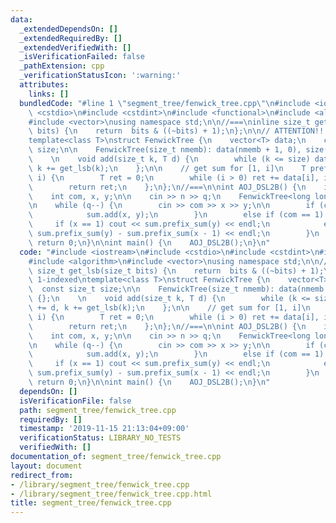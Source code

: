 ```yaml
---
data:
  _extendedDependsOn: []
  _extendedRequiredBy: []
  _extendedVerifiedWith: []
  _isVerificationFailed: false
  _pathExtension: cpp
  _verificationStatusIcon: ':warning:'
  attributes:
    links: []
  bundledCode: "#line 1 \"segment_tree/fenwick_tree.cpp\"\n#include <iostream>\n#include\
    \ <cstdio>\n#include <cstdint>\n#include <functional>\n#include <algorithm>\n\
    #include <vector>\nusing namespace std;\n\n//===\ninline size_t get_lsb(size_t\
    \ bits) {\n    return  bits & ((~bits) + 1);\n};\n\n// ATTENTION!! 1-indexed\n\
    template<class T>\nstruct FenwickTree {\n    vector<T> data;\n    const size_t\
    \ size;\n\n    FenwickTree(size_t nmemb): data(nmemb + 1, 0), size(nmemb) {};\n\
    \    \n    void add(size_t k, T d) {\n        while (k <= size) data[k] += d,\
    \ k += get_lsb(k);\n    };\n\n    // get sum for [1, i]\n    T prefix_sum(size_t\
    \ i) {\n        T ret = 0;\n        while (i > 0) ret += data[i], i -= get_lsb(i);\n\
    \        return ret;\n    };\n};\n//===\n\nint AOJ_DSL2B() {\n    int n, q;\n\
    \    int com, x, y;\n\n    cin >> n >> q;\n    FenwickTree<long long> sum(n);\n\
    \n    while (q--) {\n        cin >> com >> x >> y;\n\n        if (com == 0) {\n\
    \            sum.add(x, y);\n        }\n        else if (com == 1) {\n       \
    \     if (x == 1) cout << sum.prefix_sum(y) << endl;\n            else cout <<\
    \ sum.prefix_sum(y) - sum.prefix_sum(x - 1) << endl;\n        }\n    }\n\n   \
    \ return 0;\n}\n\nint main() {\n    AOJ_DSL2B();\n}\n"
  code: "#include <iostream>\n#include <cstdio>\n#include <cstdint>\n#include <functional>\n\
    #include <algorithm>\n#include <vector>\nusing namespace std;\n\n//===\ninline\
    \ size_t get_lsb(size_t bits) {\n    return  bits & ((~bits) + 1);\n};\n\n// ATTENTION!!\
    \ 1-indexed\ntemplate<class T>\nstruct FenwickTree {\n    vector<T> data;\n  \
    \  const size_t size;\n\n    FenwickTree(size_t nmemb): data(nmemb + 1, 0), size(nmemb)\
    \ {};\n    \n    void add(size_t k, T d) {\n        while (k <= size) data[k]\
    \ += d, k += get_lsb(k);\n    };\n\n    // get sum for [1, i]\n    T prefix_sum(size_t\
    \ i) {\n        T ret = 0;\n        while (i > 0) ret += data[i], i -= get_lsb(i);\n\
    \        return ret;\n    };\n};\n//===\n\nint AOJ_DSL2B() {\n    int n, q;\n\
    \    int com, x, y;\n\n    cin >> n >> q;\n    FenwickTree<long long> sum(n);\n\
    \n    while (q--) {\n        cin >> com >> x >> y;\n\n        if (com == 0) {\n\
    \            sum.add(x, y);\n        }\n        else if (com == 1) {\n       \
    \     if (x == 1) cout << sum.prefix_sum(y) << endl;\n            else cout <<\
    \ sum.prefix_sum(y) - sum.prefix_sum(x - 1) << endl;\n        }\n    }\n\n   \
    \ return 0;\n}\n\nint main() {\n    AOJ_DSL2B();\n}\n"
  dependsOn: []
  isVerificationFile: false
  path: segment_tree/fenwick_tree.cpp
  requiredBy: []
  timestamp: '2019-11-15 21:13:04+09:00'
  verificationStatus: LIBRARY_NO_TESTS
  verifiedWith: []
documentation_of: segment_tree/fenwick_tree.cpp
layout: document
redirect_from:
- /library/segment_tree/fenwick_tree.cpp
- /library/segment_tree/fenwick_tree.cpp.html
title: segment_tree/fenwick_tree.cpp
---
```

